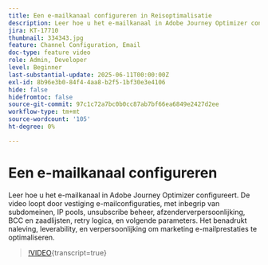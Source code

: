 ```yaml
---
title: Een e-mailkanaal configureren in Reisoptimalisatie
description: Leer hoe u het e-mailkanaal in Adobe Journey Optimizer configureert. De video loopt door vestiging e-mailconfiguraties, met inbegrip van subdomeinen, IP pools, unsubscribe beheer, afzenderverpersoonlijking, BCC en zaadlijsten, retry logica, en volgende parameters. Het benadrukt naleving, leverability, en verpersoonlijking om marketing e-mailprestaties te optimaliseren.
jira: KT-17710
thumbnail: 334343.jpg
feature: Channel Configuration, Email
doc-type: feature video
role: Admin, Developer
level: Beginner
last-substantial-update: 2025-06-11T00:00:00Z
exl-id: 8b96e3b0-84f4-4aa8-b2f5-1bf30e3e4106
hide: false
hidefromtoc: false
source-git-commit: 97c1c72a7bc0b0cc87ab7bf66ea6849e2427d2ee
workflow-type: tm+mt
source-wordcount: '105'
ht-degree: 0%

---
```


# Een e-mailkanaal configureren

Leer hoe u het e-mailkanaal in Adobe Journey Optimizer configureert. De video loopt door vestiging e-mailconfiguraties, met inbegrip van subdomeinen, IP pools, unsubscribe beheer, afzenderverpersoonlijking, BCC en zaadlijsten, retry logica, en volgende parameters. Het benadrukt naleving, leverability, en verpersoonlijking om marketing e-mailprestaties te optimaliseren.

>[!VIDEO](https://video.tv.adobe.com/v/334343?quality=12&learn=on){transcript=true}
